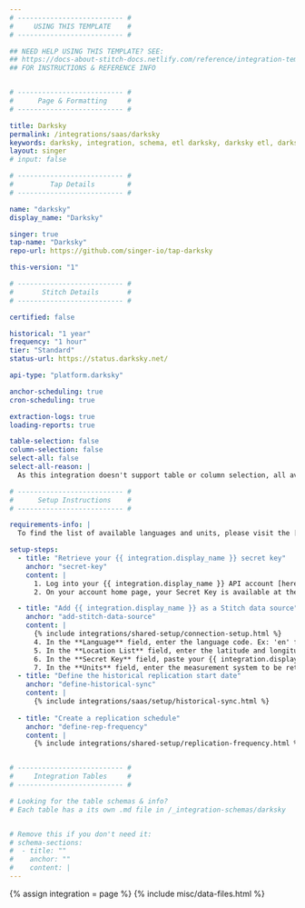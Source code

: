 ```yaml
---
# -------------------------- #
#     USING THIS TEMPLATE    #
# -------------------------- #

## NEED HELP USING THIS TEMPLATE? SEE:
## https://docs-about-stitch-docs.netlify.com/reference/integration-templates/saas/
## FOR INSTRUCTIONS & REFERENCE INFO


# -------------------------- #
#      Page & Formatting     #
# -------------------------- #

title: Darksky
permalink: /integrations/saas/darksky
keywords: darksky, integration, schema, etl darksky, darksky etl, darksky schema
layout: singer
# input: false

# -------------------------- #
#         Tap Details        #
# -------------------------- #

name: "darksky"
display_name: "Darksky"

singer: true 
tap-name: "Darksky"
repo-url: https://github.com/singer-io/tap-darksky

this-version: "1"

# -------------------------- #
#       Stitch Details       #
# -------------------------- #

certified: false

historical: "1 year"
frequency: "1 hour"
tier: "Standard"
status-url: https://status.darksky.net/

api-type: "platform.darksky"

anchor-scheduling: true
cron-scheduling: true

extraction-logs: true
loading-reports: true

table-selection: false
column-selection: false
select-all: false
select-all-reason: |
  As this integration doesn't support table or column selection, all available tables and columns are automatically replicated.

# -------------------------- #
#      Setup Instructions    #
# -------------------------- #

requirements-info: |
  To find the list of available languages and units, please visit the [{{ integration.display_name }} Forecast Request docs](https://darksky.net/dev/docs#forecast-request){:target="new"}.

setup-steps:
  - title: "Retrieve your {{ integration.display_name }} secret key"
    anchor: "secret-key"
    content: |
      1. Log into your {{ integration.display_name }} API account [here](https://darksky.net/dev/){:target="new"}.
      2. On your account home page, your Secret Key is available at the top of the page. You will use this Secret Key to add your integration.

  - title: "Add {{ integration.display_name }} as a Stitch data source"
    anchor: "add-stitch-data-source"
    content: |
      {% include integrations/shared-setup/connection-setup.html %}
      4. In the **Language** field, enter the language code. Ex: 'en' for English, 'es' for Spanish, and 'fr' for French. For a full list of available language codes, check the `Request Parameters` section of the [{{ integration.display_name }} API documentation](https://darksky.net/dev/docs#forecast-request).
      5. In the **Location List** field, enter the latitude and longitude of the the locations to be returned for weather forecast information. The locations must be semi-colon deliniated. Ex: `<latitude>,<longitude>` is an accepted value for a single location, and `<latitude>,<longitude>;<latitude>,<longitude>; ... etc` is accepted for multiple locations.
      6. In the **Secret Key** field, paste your {{ integration.display_name }} secret key that you retrieved in [Step 1](#secret-key). 
      7. In the **Units** field, enter the measurement system to be returned for weather forecast information. Ex: 'us' for Imperial Units, and 'si' for International System of Units. For a full list of available measurement systems, check the `Request Parameters` section of the [Dark Sky API documentation](https://darksky.net/dev/docs#forecast-request)
  - title: "Define the historical replication start date"
    anchor: "define-historical-sync"
    content: |
      {% include integrations/saas/setup/historical-sync.html %}
  
  - title: "Create a replication schedule"
    anchor: "define-rep-frequency"
    content: |
      {% include integrations/shared-setup/replication-frequency.html %}


# -------------------------- #
#     Integration Tables     #
# -------------------------- #

# Looking for the table schemas & info?
# Each table has a its own .md file in /_integration-schemas/darksky


# Remove this if you don't need it:
# schema-sections:
#  - title: ""
#    anchor: ""
#    content: |
---
```

{% assign integration = page %}
{% include misc/data-files.html %}